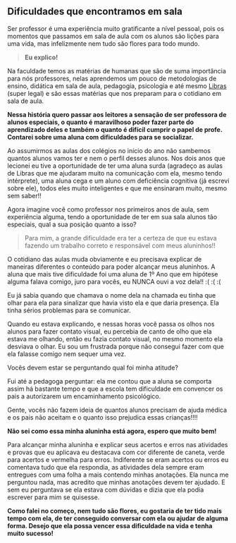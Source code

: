 ## Dificuldades que encontramos em sala

Ser professor é uma experiência muito gratificante a nível pessoal, pois os momentos que passamos em sala de aula com os alunos são lições para uma vida, mas infelizmente nem tudo são flores para todo mundo.

> **Eu explico!**

Na faculdade temos as matérias de humanas que são de suma importância para nós professores, nelas aprendemos um pouco de metodologias de ensino, didática em sala de aula, pedagogia, psicologia e até mesmo [Libras](https://pt.wikipedia.org/wiki/L%C3%ADngua_brasileira_de_sinais) (super legal) e são essas matérias que nos preparam para o cotidiano em sala de aula.  


**Nessa história quero passar aos leitores a sensação de ser professora de alunos especiais, o quanto é maravilhoso poder fazer parte do aprendizado deles e também o quanto é difícil cumprir o papel de profe. Contarei sobre uma aluna com dificuldades para se socializar.**


Ao assumirmos as aulas dos colégios no início do ano não sambemos quantos alunos vamos ter e nem o perfil desses alunos. Nos dois anos que lecionei eu tive a oportunidade de ter uma aluna surda (agradeço as aulas de Libras que me ajudaram muito na comunicação com ela, mesmo tendo intérprete), uma aluna cega e um aluno com deficiência cognitiva (já escrevi sobre ele), todos eles muito inteligentes e que me ensinaram muito, mesmo sem saber!! 

Agora imagine você como professor nos primeiros anos de aula, sem experiência alguma, tendo a oportunidade de ter em sua sala alunos tão especiais, qual a sua posição quanto a isso?


> Para mim, a grande dificuldade era ter a certeza de que eu estava fazendo um trabalho correto e responsável com meus aluninhos!!


O cotidiano das aulas muda obviamente e eu precisava explicar de maneiras diferentes o conteúdo para poder alcançar meus aluninhos. A aluna que mais tive dificuldade foi uma aluna de 1º Ano que em hipótese alguma falava comigo, juro para vocês, eu NUNCA ouvi a voz dela!! :( :( :(

Eu já sabia quando que chamava o nome dela na chamada eu tinha que olhar para ela para sinalizar que havia visto ela e que daria presença. Ela tinha sérios problemas para se comunicar. 

Quando eu estava explicando, e nessas horas você passa os olhos nos alunos para fazer contato visual, eu percebia de canto de olho que ela estava me olhando, então eu fazia contato visual, no mesmo momento ela desviava o olhar. Eu sou um frustrada porque não consegui fazer com que ela falasse comigo nem sequer uma vez. 

Vocês devem estar se perguntando qual foi minha atitude?  

Fui até a pedagoga perguntar: ela me contou que a aluna se comporta assim há bastante tempo e que a escola tem dificuldade em convencer os pais a autorizarem um encaminhamento psicológico. 

Gente, vocês não fazem ideia de quantos alunos precisam de ajuda médica e os pais não aceitam e o quanto isso prejudica essas crianças!!!! 


**Não sei como essa minha aluninha está agora, espero que muito bem!**


Para alcançar minha aluninha e explicar seus acertos e erros nas atividades e provas que eu aplicava eu destacava com cor diferente de caneta, verde para acertos e vermelha para erros. Indiferente se eram acertos ou erros eu comentava tudo que ela respondia, as atividades dela sempre eram entregues com uma folha a mais contendo minhas anotações. Ela nunca me perguntou nada, mas acredito que minhas anotações devem ter ajudado. E sem eu perguntava se ela estava com dúvidas e dizia que ela podia escrever para mim se quisesse. 


**Como falei no começo, nem tudo são flores, eu gostaria de ter tido mais tempo com ela, de ter conseguido conversar com ela ou ajudar de alguma forma. Desejo que ela possa vencer essa dificuldade na vida e tenha muito sucesso!**







